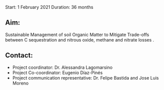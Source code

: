 Start:	1 February 2021
Duration:	36 months

## Aim:	

Sustainable Management of soil Organic Matter to Mitigate Trade-offs between C sequestration and nitrous oxide, methane and nitrate losses    .

## Contact:	

- Project coordinator: Dr. Alessandra Lagomarsino 
- Project Co-coordinator: Eugenio Díaz-Pinés                 
- Project communication representative: Dr. Felipe Bastida and Jose Luis Moreno